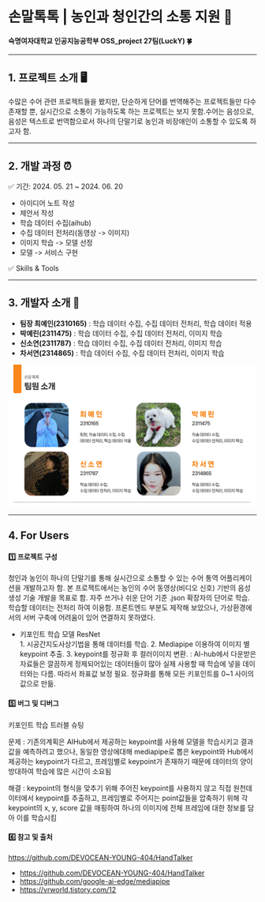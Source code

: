 # 손말톡톡 | 농인과 청인간의 소통 지원 🤝
#### 숙명여자대학교 인공지능공학부 OSS_project 27팀(LuckY) 🍀

---

## 1. 프로젝트 소개 🖥️
수많은 수어 관련 프로젝트들을 봤지만, 단순하게 단어를 번역해주는 프로젝트들만 다수 존재할 뿐, 실시간으로 소통이 가능하도록 하는 프로젝트는 보지 못함.수어는 음성으로, 음성은 텍스트로 번역함으로서 하나의 단말기로 농인과 비장애인이 소통할 수 있도록 하고자 함.

---

## 2. 개발 과정 ⏰
✅ 기간: 2024. 05. 21 ~ 2024. 06. 20
- 아이디어 노트 작성
- 제안서 작성
- 학습 데이터 수집(aihub)
- 수집 데이터 전처리(동영상 -> 이미지)
- 이미지 학습 -> 모델 선정
- 모델 -> 서비스 구현

✅ Skills & Tools

---

## 3. 개발자 소개 📍
- **팀장 최예인(2310165)** : 학습 데이터 수집, 수집 데이터 전처리, 학습 데이터 적용
- **박예린(2311475)** : 학습 데이터 수집, 수집 데이터 전처리, 이미지 학습
- **신소연(2311787)** : 학습 데이터 수집, 수집 데이터 전처리, 이미지 학습
- **차서연(2314865)** : 학습 데이터 수집, 수집 데이터 전처리, 이미지 학습


![팀원소개](https://github.com/SMAI-LuckY/OSS_project/blob/main/%ED%8C%80%EC%9B%90%EC%86%8C%EA%B0%9C.png)

---

## 4. For Users

#### 1️⃣ 프로젝트 구성
청인과 농인이 하나의 단말기를 통해 실시간으로 소통할 수 있는 수어 통역 어플리케이션을 개발하고자 함. 본 프로젝트에서는 농인의 수어 동영상(비디오 신호) 기반의 음성 생성 기술 개발을 
목표로 함. 자주 쓰거나 쉬운 단어 기준 .json 확장자의 단어로 학습. 학습할 데이터는 전처리 하여 이용함. 프론트엔드 부분도 제작해 보았으나, 가상환경에서의 서버 구축에 어려움이 있어 연결하지 못하였다.

- 키포인트 학습 모델 ResNet        
         1. 시공간지도사상기법을 통해 데이터를 학습.
         2. Mediapipe 이용하여 이미지 별 keypoint 추출.
         3. keypoint를 정규화 후 컬러이미지 변환.
          : AI-hub에서 다운받은 자료들은 깔끔하게 정제되어있는 데이터들이 많아 실제 
           사용할 때 학습에 넣을 데이터와는 다름. 따라서 좌표값 보정 필요. 
           정규화를 통해 모든 키포인트를 0~1 사이의 값으로 만듦.

#### 5️⃣ 버그 및 디버그

키포인트 학습 트러블 슈팅

문제 : 기존의계획은 AIHub에서 제공하는 keypoint를 사용해 모델을 학습시키고 결과값을 예측하려고 했으나, 동일한  영상에대해 mediapipe로 뽑은 keypoint와 Hub에서 제공하는 keypoint가 다르고, 프레임별로 keypoint가 존재하기 때문에 데이터의 양이 방대하여 학습에 많은 시간이 소요됨

해결 : keypoint의 형식을 맞추기 위해 주어진 keypoint를 사용하지 않고 직접 원천데이터에서 keypoint를 추출하고, 프레임별로 주어지는 point값들을 압축하기 위해 각 keypoint의 x, y, score 값을 매핑하여 하나의 이미지에 전체 프레임에 대한 정보를 담아 이를 학습시킴

#### 6️⃣ 참고 및 출처

https://github.com/DEVOCEAN-YOUNG-404/HandTalker 
- https://github.com/DEVOCEAN-YOUNG-404/HandTalker
- https://github.com/google-ai-edge/mediapipe
- https://vrworld.tistory.com/12

 



